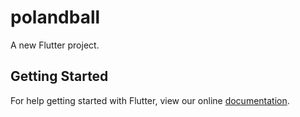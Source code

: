 # polandball

A new Flutter project.

## Getting Started

For help getting started with Flutter, view our online
[documentation](https://flutter.io/).
